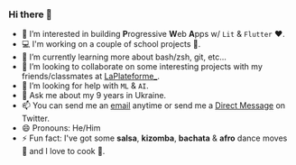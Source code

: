 ### Hi there 👋

- 👀 I’m interested in building **P**rogressive **W**eb **A**pps w/ `Lit` & `Flutter` ♥️.
- 💻 I'm working on a couple of school projects 🏫.
- 🌱 I’m currently learning more about bash/zsh, git, etc...
- 👯 I’m looking to collaborate on some interesting projects with my friends/classmates at [LaPlateforme_](https://laplateforme.io).
- 🤔 I’m looking for help with `ML` & `AI`.
- 💬 Ask me about my 9 years in Ukraine.
- 📫 You can send me an [email](abraham.ukachi@laplateforme.io) anytime or send me a [Direct Message](https://twitter.com/abrahamukachi) on Twitter.
- 😄 Pronouns: He/Him
- ⚡ Fun fact: I've got some **salsa**, **kizomba**, **bachata** & **afro** dance moves 🕺 and I love to cook 🍕.
